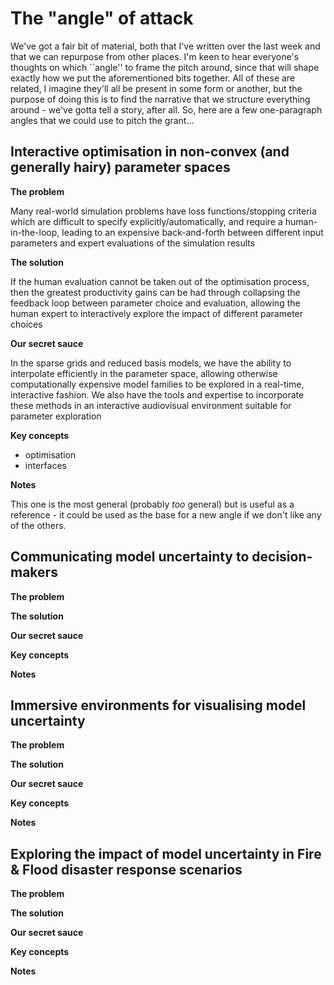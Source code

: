 # The "angle" of attack

We've got a fair bit of material, both that I've written over the last
week and that we can repurpose from other places. I'm keen to hear
everyone's thoughts on which ``angle'' to frame the pitch around,
since that will shape exactly how we put the aforementioned bits
together. All of these are related, I imagine they'll all be present
in some form or another, but the purpose of doing this is to find the
narrative that we structure everything around - we've gotta tell a
story, after all. So, here are a few one-paragraph angles that we
could use to pitch the grant...

## Interactive optimisation in non-convex (and generally hairy) parameter spaces

**The problem**

Many real-world simulation problems have loss functions/stopping
criteria which are difficult to specify explicitly/automatically, and
require a human-in-the-loop, leading to an expensive back-and-forth
between different input parameters and expert evaluations of the
simulation results

**The solution**

If the human evaluation cannot be taken out of the optimisation
process, then the greatest productivity gains can be had through
collapsing the feedback loop between parameter choice and
evaluation, allowing the human expert to interactively explore the
impact of different parameter choices

**Our secret sauce**

In the sparse grids and reduced basis models, we have the ability to
interpolate efficiently in the parameter space, allowing otherwise
computationally expensive model families to be explored in a
real-time, interactive fashion. We also have the tools and expertise
to incorporate these methods in an interactive audiovisual environment
suitable for parameter exploration

**Key concepts**

- optimisation
- interfaces

**Notes**

This one is the most general (probably *too* general) but is useful as a
reference - it could be used as the base for a new angle if we don't
like any of the others.

## Communicating model uncertainty to decision-makers

**The problem**



**The solution**



**Our secret sauce**



**Key concepts**



**Notes**



## Immersive environments for visualising model uncertainty

**The problem**



**The solution**



**Our secret sauce**



**Key concepts**



**Notes**



## Exploring the impact of model uncertainty in Fire & Flood disaster response scenarios

**The problem**



**The solution**



**Our secret sauce**



**Key concepts**



**Notes**
